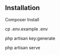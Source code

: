 ## Installation

Composer Install

cp .env.example .env

php artisan key:generate

php artisan serve

